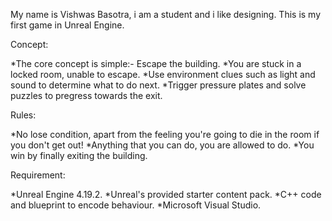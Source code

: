 My name is Vishwas Basotra, i am a student and i like designing. This is my first game in Unreal Engine.

Concept:

*The core concept is simple:- Escape the building.
*You are stuck in a locked room, unable to escape.
*Use environment clues such as light and sound to determine what to do next.
*Trigger pressure plates and solve puzzles to pregress towards the exit.

Rules:

*No lose condition, apart from the feeling you're going to die in the room if you don't get out!
*Anything that you can do, you are allowed to do.
*You win by finally exiting the building.

Requirement:

*Unreal Engine 4.19.2.
*Unreal's provided starter content pack.
*C++ code and blueprint to encode behaviour.
*Microsoft Visual Studio.
